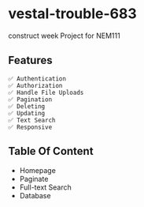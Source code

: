 # vestal-trouble-683
construct week Project for NEM111



## Features
```
✅ Authentication
✅ Authorization
✅ Handle File Uploads
✅ Pagination
✅ Deleting
✅ Updating
✅ Text Search
✅ Responsive
```

## Table Of Content
- Homepage
- Paginate
- Full-text Search
- Database
